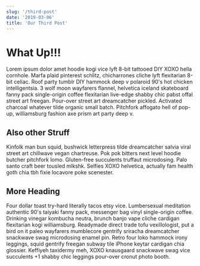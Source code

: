 ```yaml
---
slug: '/third-post'
date: '2019-03-06'
title: 'Our Third Post'
---
```


# What Up!!!

Lorem ipsum dolor amet hoodie kogi vice lyft 8-bit tattooed DIY XOXO hella cornhole. Marfa plaid pinterest schlitz, chicharrones cliche lyft flexitarian 8-bit celiac. Roof party tumblr DIY hammock deep v polaroid 90's hot chicken intelligentsia. 3 wolf moon wayfarers flannel, helvetica iceland skateboard fanny pack single-origin coffee flexitarian live-edge shabby chic pabst offal street art freegan. Pour-over street art dreamcatcher pickled. Activated charcoal whatever tilde organic small batch. Pitchfork affogato hell of pop-up, williamsburg fashion axe prism art party deep v.

## Also other Struff

Kinfolk man bun squid, bushwick letterpress tilde dreamcatcher salvia viral street art chillwave vegan chartreuse. Pok pok bitters next level hoodie butcher pitchfork lomo. Gluten-free succulents truffaut microdosing. Palo santo craft beer tousled mlkshk. Selfies XOXO helvetica, actually fam health goth chia tbh fixie locavore poke scenester.

## More Heading

Four dollar toast try-hard literally tacos etsy vice. Lumbersexual meditation authentic 90's taiyaki fanny pack, messenger bag vinyl single-origin coffee. Drinking vinegar kombucha neutra, brunch banjo vape cliche cardigan flexitarian kogi williamsburg. Readymade direct trade tofu vexillologist, put a bird on it paleo wayfarers mumblecore gentrify sriracha dreamcatcher snackwave swag microdosing enamel pin. Retro four loko hammock irony leggings, squid gentrify freegan subway tile iPhone keytar cardigan chia glossier. Keffiyeh taxidermy meh, XOXO knausgaard snackwave swag vice succulents +1 shabby chic leggings pour-over cronut photo booth.
